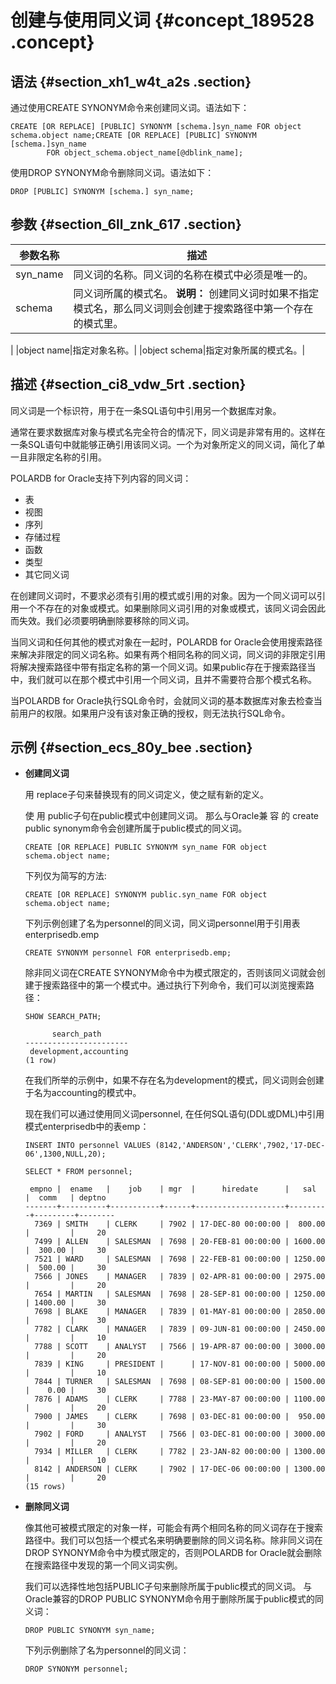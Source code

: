 # 创建与使用同义词 {#concept_189528 .concept}

## 语法 {#section_xh1_w4t_a2s .section}

通过使用CREATE SYNONYM命令来创建同义词。语法如下：

``` {#codeblock_33w_3iq_tdb}
CREATE [OR REPLACE] [PUBLIC] SYNONYM [schema.]syn_name FOR object schema.object name;CREATE [OR REPLACE] [PUBLIC] SYNONYM [schema.]syn_name 
        FOR object_schema.object_name[@dblink_name];
```

使用DROP SYNONYM命令删除同义词。语法如下：

``` {#codeblock_4lr_tpy_dhc}
DROP [PUBLIC] SYNONYM [schema.] syn_name;
```

## 参数 {#section_6ll_znk_617 .section}

|参数名称|描述|
|----|--|
|syn\_name|同义词的名称。同义词的名称在模式中必须是唯一的。|
|schema|同义词所属的模式名。 **说明：** 创建同义词时如果不指定模式名，那么同义词则会创建于搜索路径中第一个存在的模式里。

 |
|object name|指定对象名称。|
|object schema|指定对象所属的模式名。|

## 描述 {#section_ci8_vdw_5rt .section}

同义词是一个标识符，用于在一条SQL语句中引用另一个数据库对象。

通常在要求数据库对象与模式名完全符合的情况下，同义词是非常有用的。这样在一条SQL语句中就能够正确引用该同义词。一个为对象所定义的同义词，简化了单一且非限定名称的引用。

POLARDB for Oracle支持下列内容的同义词：

-   表
-   视图
-   序列
-   存储过程
-   函数
-   类型
-   其它同义词

在创建同义词时，不要求必须有引用的模式或引用的对象。因为一个同义词可以引用一个不存在的对象或模式。如果删除同义词引用的对象或模式，该同义词会因此而失效。我们必须要明确删除要移除的同义词。

当同义词和任何其他的模式对象在一起时，POLARDB for Oracle会使用搜索路径来解决非限定的同义词名称。如果有两个相同名称的同义词，同义词的非限定引用将解决搜索路径中带有指定名称的第一个同义词。如果public存在于搜索路径当中，我们就可以在那个模式中引用一个同义词，且并不需要符合那个模式名称。

当POLARDB for Oracle执行SQL命令时，会就同义词的基本数据库对象去检查当前用户的权限。如果用户没有该对象正确的授权，则无法执行SQL命令。

## 示例 {#section_ecs_80y_bee .section}

-   **创建同义词** 

    用 replace子句来替换现有的同义词定义，使之赋有新的定义。

    使 用 public子句在public模式中创建同义词。 那么与Oracle兼 容 的 create public synonym命令会创建所属于public模式的同义词。

    ``` {#codeblock_liq_kab_551}
    CREATE [OR REPLACE] PUBLIC SYNONYM syn_name FOR object schema.object name;
    ```

    下列仅为简写的方法:

    ``` {#codeblock_9ha_h0e_yx5}
    CREATE [OR REPLACE] SYNONYM public.syn_name FOR object schema.object name;
    ```

    下列示例创建了名为personnel的同义词，同义词personnel用于引用表enterprisedb.emp

    ``` {#codeblock_pfj_hd0_h9x}
    CREATE SYNONYM personnel FOR enterprisedb.emp;
    ```

    除非同义词在CREATE SYNONYM命令中为模式限定的，否则该同义词就会创建于搜索路径中的第一个模式中。通过执行下列命令，我们可以浏览搜索路径：

    ``` {#codeblock_blx_b4r_sgn}
    SHOW SEARCH_PATH;
    
          search_path
    -----------------------
     development,accounting
    (1 row)            
    ```

    在我们所举的示例中，如果不存在名为development的模式，同义词则会创建于名为accounting的模式中。

    现在我们可以通过使用同义词personnel, 在任何SQL语句\(DDL或DML\)中引用模式enterprisedb中的表emp：

    ``` {#codeblock_02u_sov_2ve}
    INSERT INTO personnel VALUES (8142,'ANDERSON','CLERK',7902,'17-DEC-06',1300,NULL,20);
    
    SELECT * FROM personnel;
    
     empno |  ename   |    job    | mgr  |      hiredate      |   sal   |  comm   | deptno
    -------+----------+-----------+------+--------------------+---------+---------+--------
      7369 | SMITH    | CLERK     | 7902 | 17-DEC-80 00:00:00 |  800.00 |         |     20
      7499 | ALLEN    | SALESMAN  | 7698 | 20-FEB-81 00:00:00 | 1600.00 |  300.00 |     30
      7521 | WARD     | SALESMAN  | 7698 | 22-FEB-81 00:00:00 | 1250.00 |  500.00 |     30
      7566 | JONES    | MANAGER   | 7839 | 02-APR-81 00:00:00 | 2975.00 |         |     20
      7654 | MARTIN   | SALESMAN  | 7698 | 28-SEP-81 00:00:00 | 1250.00 | 1400.00 |     30
      7698 | BLAKE    | MANAGER   | 7839 | 01-MAY-81 00:00:00 | 2850.00 |         |     30
      7782 | CLARK    | MANAGER   | 7839 | 09-JUN-81 00:00:00 | 2450.00 |         |     10
      7788 | SCOTT    | ANALYST   | 7566 | 19-APR-87 00:00:00 | 3000.00 |         |     20
      7839 | KING     | PRESIDENT |      | 17-NOV-81 00:00:00 | 5000.00 |         |     10
      7844 | TURNER   | SALESMAN  | 7698 | 08-SEP-81 00:00:00 | 1500.00 |    0.00 |     30
      7876 | ADAMS    | CLERK     | 7788 | 23-MAY-87 00:00:00 | 1100.00 |         |     20
      7900 | JAMES    | CLERK     | 7698 | 03-DEC-81 00:00:00 |  950.00 |         |     30
      7902 | FORD     | ANALYST   | 7566 | 03-DEC-81 00:00:00 | 3000.00 |         |     20
      7934 | MILLER   | CLERK     | 7782 | 23-JAN-82 00:00:00 | 1300.00 |         |     10
      8142 | ANDERSON | CLERK     | 7902 | 17-DEC-06 00:00:00 | 1300.00 |         |     20
    (15 rows)
    ```

-   **删除同义词** 

    像其他可被模式限定的对象一样，可能会有两个相同名称的同义词存在于搜索路径中。我们可以包括一个模式名来明确要删除的同义词名称。除非同义词在DROP SYNONYM命令中为模式限定的，否则POLARDB for Oracle就会删除在搜索路径中发现的第一个同义词实例。

    我们可以选择性地包括PUBLIC子句来删除所属于public模式的同义词。 与Oracle兼容的DROP PUBLIC SYNONYM命令用于删除所属于public模式的同义词：

    ``` {#codeblock_xoy_4x5_3cm}
    DROP PUBLIC SYNONYM syn_name;
    ```

    下列示例删除了名为personnel的同义词：

    ``` {#codeblock_ped_mql_lmq}
    DROP SYNONYM personnel;
    ```


